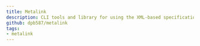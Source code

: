 ```yaml
---
title: Metalink
description: CLI tools and library for using the XML-based specification for assets.
github: dpb587/metalink
tags:
- metalink
---
```

